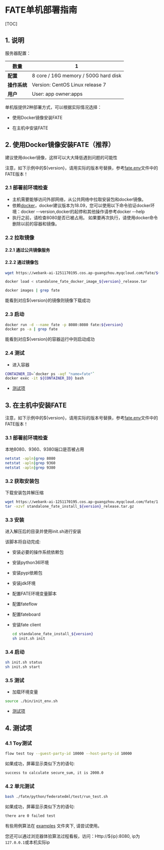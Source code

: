 # FATE单机部署指南

[TOC]

## 1. 说明

服务器配置：

| **数量**      |    1                                                  |
| ------------ | ----------------------------------------------------- |
| **配置**      | 8 core / 16G memory / 500G hard disk                  |
| **操作系统**   | Version: CentOS Linux release 7                       |
| **用户**      | User: app owner:apps                                  |

单机版提供2种部署方式，可以根据实际情况选择：

- 使用Docker镜像安装FATE

- 在主机中安装FATE

## 2. 使用Docker镜像安装FATE（推荐）

建议使用docker镜像，这样可以大大降低遇到问题的可能性

注意，如下示例中的${version}，请用实际的版本号替换，参考[fate.env](../../../fate.env)文件中的FATE版本！

### 2.1 部署前环境检查

- 主机需要能够访问外部网络，从公共网络中拉取安装包和docker镜像。
- 依赖[docker](https://download.docker.com/linux/)，docker建议版本为18.09，您可以使用以下命令验证docker环境：docker --version,docker的起停和其他操作请参考docker --help
- 执行之前，请检查8080是否已被占用。 如果要再次执行，请使用docker命令删除以前的容器和镜像。

### 2.2 拉取镜像

#### 2.2.1 通过公共镜像服务

#### 2.2.2 通过镜像包

   ```bash
   wget https://webank-ai-1251170195.cos.ap-guangzhou.myqcloud.com/fate/${version}/standalone_fate_docker_image_${version}_release.tar

   docker load < standalone_fate_docker_image_${version}_release.tar

   docker images | grep fate
   ```

   能看到对应${version}的镜像则镜像下载成功

### 2.3 启动

   ```bash
   docker run -d --name fate -p 8080:8080 fate:${version}
   docker ps -a | grep fate
   ```

   能看到对应${version}的容器运行中则启动成功

### 2.4 测试

   - 进入容器

   ```bash
   CONTAINER_ID=`docker ps -aqf "name=fate"`
   docker exec -it ${CONTAINER_ID} bash
   ```

   - [测试项](#4-测试项)

## 3. 在主机中安装FATE

注意，如下示例中的${version}，请用实际的版本号替换，参考[fate.env](../../../fate.env)文件中的FATE版本！

### 3.1 部署前环境检查

本地8080、9360、9380端口是否被占用

   ```bash
   netstat -apln|grep 8080
   netstat -apln|grep 9360
   netstat -apln|grep 9380
   ```

### 3.2 获取安装包

下载安装包并解压缩

   ```bash
   wget https://webank-ai-1251170195.cos.ap-guangzhou.myqcloud.com/fate/1.7.0/release/standalone_fate_install_${version}_release.tar.gz
   tar -xzvf standalone_fate_install_${version}_release.tar.gz
   ```

### 3.3 安装

进入解压后的目录并使用init.sh进行安装

该脚本将自动完成:

- 安装必要的操作系统依赖包
- 安装python36环境
- 安装pypi依赖包
- 安装jdk环境
- 配置FATE环境变量脚本
- 配置fateflow
- 配置fateboard
- 安装fate client

   ```bash
   cd standalone_fate_install_${version}
   sh init.sh init
   ```

### 3.4 启动

   ```bash
   sh init.sh status
   sh init.sh start
   ```

### 3.5 测试

   - 加载环境变量

   ```bash
   source ./bin/init_env.sh
   ```

   - [测试项](#4-测试项)

## 4. 测试项

### 4.1 Toy测试

   ```bash
   flow test toy --guest-party-id 10000 --host-party-id 10000
   ```

   如果成功，屏幕显示类似下方的语句:

   ```bash
   success to calculate secure_sum, it is 2000.0
   ```

### 4.2 单元测试

   ```bash
   bash ./fate/python/federatedml/test/run_test.sh
   ```

   如果成功，屏幕显示类似下方的语句:

   ```bash
   there are 0 failed test
   ```

有些用例算法在 [examples](../../../examples/dsl/v2) 文件夹下, 请尝试使用。

您还可以通过浏览器体验算法过程看板，访问：Http://${ip}:8080, ip为`127.0.0.1`或本机实际ip